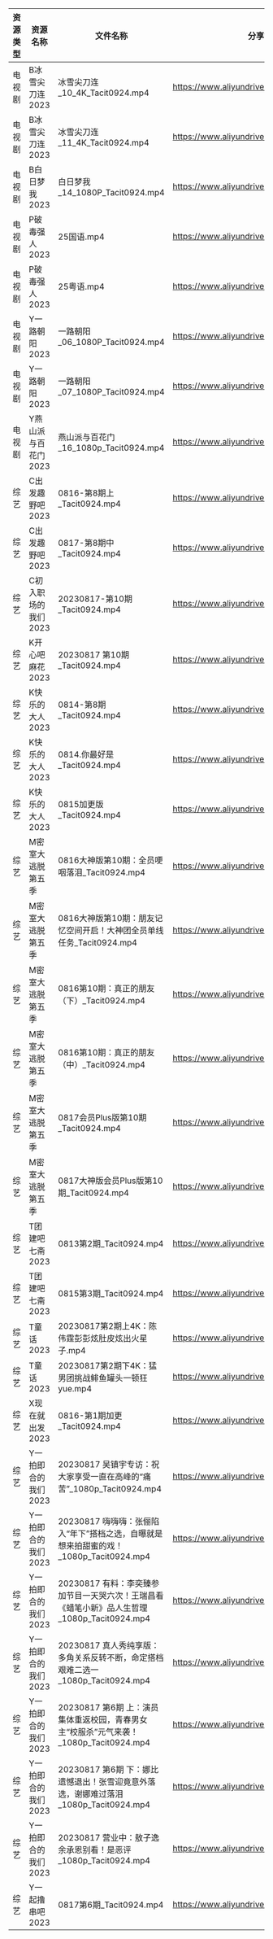 | 资源类型 | 资源名称         | 文件名称                                                         | 分享链接                                      | 更新时间       |
| ---- | ------------ | ------------------------------------------------------------ | ----------------------------------------- | ---------- |
| 电视剧  | B冰雪尖刀连2023   | 冰雪尖刀连_10_4K_Tacit0924.mp4                                    | https://www.aliyundrive.com/s/qJv5ZZatxRN | 2023-08-18 |
| 电视剧  | B冰雪尖刀连2023   | 冰雪尖刀连_11_4K_Tacit0924.mp4                                    | https://www.aliyundrive.com/s/qJv5ZZatxRN | 2023-08-18 |
| 电视剧  | B白日梦我2023    | 白日梦我_14_1080P_Tacit0924.mp4                                  | https://www.aliyundrive.com/s/ehXyRVP8Cut | 2023-08-18 |
| 电视剧  | P破毒强人2023    | 25国语.mp4                                                     | https://www.aliyundrive.com/s/N9L3L9L9hNr | 2023-08-18 |
| 电视剧  | P破毒强人2023    | 25粤语.mp4                                                     | https://www.aliyundrive.com/s/N9L3L9L9hNr | 2023-08-18 |
| 电视剧  | Y一路朝阳2023    | 一路朝阳_06_1080P_Tacit0924.mp4                                  | https://www.aliyundrive.com/s/525jafigtyj | 2023-08-18 |
| 电视剧  | Y一路朝阳2023    | 一路朝阳_07_1080P_Tacit0924.mp4                                  | https://www.aliyundrive.com/s/525jafigtyj | 2023-08-18 |
| 电视剧  | Y燕山派与百花门2023 | 燕山派与百花门_16_1080p_Tacit0924.mp4                               | https://www.aliyundrive.com/s/aBmMJZmQGsL | 2023-08-18 |
| 综艺   | C出发趣野吧2023   | 0816-第8期上_Tacit0924.mp4                                      | https://www.aliyundrive.com/s/6vvnHUfoaEK | 2023-08-18 |
| 综艺   | C出发趣野吧2023   | 0817-第8期中_Tacit0924.mp4                                      | https://www.aliyundrive.com/s/6vvnHUfoaEK | 2023-08-18 |
| 综艺   | C初入职场的我们2023 | 20230817-第10期_Tacit0924.mp4                                  | https://www.aliyundrive.com/s/pqc7pqfCNxC | 2023-08-18 |
| 综艺   | K开心吧麻花2023   | 20230817 第10期_Tacit0924.mp4                                  | https://www.aliyundrive.com/s/pFp64vJYuJx | 2023-08-18 |
| 综艺   | K快乐的大人2023   | 0814-第8期_Tacit0924.mp4                                       | https://www.aliyundrive.com/s/SKqRbjBsPaj | 2023-08-18 |
| 综艺   | K快乐的大人2023   | 0814.你最好是_Tacit0924.mp4                                      | https://www.aliyundrive.com/s/SKqRbjBsPaj | 2023-08-18 |
| 综艺   | K快乐的大人2023   | 0815加更版_Tacit0924.mp4                                        | https://www.aliyundrive.com/s/SKqRbjBsPaj | 2023-08-18 |
| 综艺   | M密室大逃脱第五季    | 0816大神版第10期：全员哽咽落泪_Tacit0924.mp4                             | https://www.aliyundrive.com/s/KFCWQFSRon1 | 2023-08-18 |
| 综艺   | M密室大逃脱第五季    | 0816大神版第10期：朋友记忆空间开启！大神团全员单线任务_Tacit0924.mp4                 | https://www.aliyundrive.com/s/KFCWQFSRon1 | 2023-08-18 |
| 综艺   | M密室大逃脱第五季    | 0816第10期：真正的朋友（下）_Tacit0924.mp4                              | https://www.aliyundrive.com/s/KFCWQFSRon1 | 2023-08-18 |
| 综艺   | M密室大逃脱第五季    | 0816第10期：真正的朋友（中）_Tacit0924.mp4                              | https://www.aliyundrive.com/s/KFCWQFSRon1 | 2023-08-18 |
| 综艺   | M密室大逃脱第五季    | 0817会员Plus版第10期_Tacit0924.mp4                                | https://www.aliyundrive.com/s/KFCWQFSRon1 | 2023-08-18 |
| 综艺   | M密室大逃脱第五季    | 0817大神版会员Plus版第10期_Tacit0924.mp4                             | https://www.aliyundrive.com/s/KFCWQFSRon1 | 2023-08-18 |
| 综艺   | T团建吧七斋2023   | 0813第2期_Tacit0924.mp4                                        | https://www.aliyundrive.com/s/phBTKTmb7GP | 2023-08-18 |
| 综艺   | T团建吧七斋2023   | 0815第3期_Tacit0924.mp4                                        | https://www.aliyundrive.com/s/phBTKTmb7GP | 2023-08-18 |
| 综艺   | T童话2023      | 20230817第2期上4K：陈伟霆彭彭炫肚皮炫出火星子.mp4                             | https://www.aliyundrive.com/s/fFoZet5PGkd | 2023-08-18 |
| 综艺   | T童话2023      | 20230817第2期下4K：猛男团挑战鲱鱼罐头一顿狂yue.mp4                           | https://www.aliyundrive.com/s/fFoZet5PGkd | 2023-08-18 |
| 综艺   | X现在就出发2023   | 0816-第1期加更_Tacit0924.mp4                                     | https://www.aliyundrive.com/s/RBtsDZX8Y3n | 2023-08-18 |
| 综艺   | Y一拍即合的我们2023 | 20230817 吴镇宇专访：祝大家享受一直在高峰的“痛苦”_1080p_Tacit0924.mp4           | https://www.aliyundrive.com/s/4M8jLpP4Xig | 2023-08-18 |
| 综艺   | Y一拍即合的我们2023 | 20230817 嗨嗨嗨：张俪陷入“年下”搭档之选，自曝就是想来拍甜蜜的戏！_1080p_Tacit0924.mp4   | https://www.aliyundrive.com/s/4M8jLpP4Xig | 2023-08-18 |
| 综艺   | Y一拍即合的我们2023 | 20230817 有料：李奕臻参加节目一天哭六次！王瑞昌看《蜡笔小新》品人生哲理_1080p_Tacit0924.mp4 | https://www.aliyundrive.com/s/4M8jLpP4Xig | 2023-08-18 |
| 综艺   | Y一拍即合的我们2023 | 20230817 真人秀纯享版：多角关系反转不断，命定搭档艰难二选一_1080p_Tacit0924.mp4       | https://www.aliyundrive.com/s/4M8jLpP4Xig | 2023-08-18 |
| 综艺   | Y一拍即合的我们2023 | 20230817 第6期 上：演员集体重返校园，青春男女主“校服杀”元气来袭！_1080p_Tacit0924.mp4  | https://www.aliyundrive.com/s/4M8jLpP4Xig | 2023-08-18 |
| 综艺   | Y一拍即合的我们2023 | 20230817 第6期 下：娜比遗憾退出！张雪迎竟意外落选，谢娜难过落泪_1080p_Tacit0924.mp4    | https://www.aliyundrive.com/s/4M8jLpP4Xig | 2023-08-18 |
| 综艺   | Y一拍即合的我们2023 | 20230817 营业中：敖子逸余承恩别看！是恶评_1080p_Tacit0924.mp4                | https://www.aliyundrive.com/s/4M8jLpP4Xig | 2023-08-18 |
| 综艺   | Y一起撸串吧2023   | 0817第6期_Tacit0924.mp4                                        | https://www.aliyundrive.com/s/UrtGCbqjurh | 2023-08-18 |
